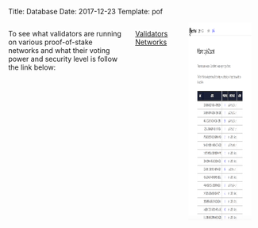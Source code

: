 Title: Database
Date: 2017-12-23
Template: pof

<style type="text/css">
div.iframe-link {
position: relative;
float: left;
width: 100%;
height: 400px;
margin: 0 1em 1em 0;
}

a.iframe-link {
position: absolute;
top: 0;
right: 0;
bottom: 0;
left: 0;
}
</style>


<section id="faqs">
<div class="container">
<div class="row">
<div class="eight columns faqs offset-by-two">

<p style="display:block">To see what validators are running on various proof-of-stake networks and what their voting power and security level is follow the link below:</p>


<a class="db-button" href="http://validators.resilient.zone/" target="_blank">Validators Networks</a><br><br>
<a href="http://validators.resilient.zone/">

<div class="iframe-link">
<img src="../images/iframe.png" style="width: 100%; height: 400px"
scrolling="no" marginwidth="0" marginheight="0" frameborder="0" vspace="0" hspace="0" href="http://validators.resilient.zone/">
<a href="http://validators.resilient.zone/" target="_blank" class="iframe-link"></a>
</div>

</div>
</div>
</div>
</section>
<br><br><br><br><br><br><br><br>
<div class="sep"></div>






